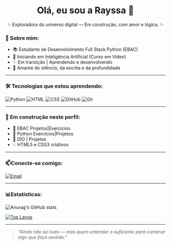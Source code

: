 <h1 align="center">Olá, eu sou a Rayssa 🌙</h1>    
<p align="center">✨ Exploradora do universo digital — Em construção, com amor e lógica. ✨</p>  

### 🌱 Sobre mim:
- 📚 Estudante de Desenvolvimento Full Stack Python (EBAC)
- 🧠 Iniciando em Inteligência Artificial (Curso em Vídeo)
- ✨ Em transição | Aprendendo e desenvolvendo
- 🌊 Amante do silêncio, da escrita e da profundidade 

---

### 🛠️ Tecnologias que estou aprendendo:
![Python](https://img.shields.io/badge/Python-3776AB?style=for-the-badge&logo=python&logoColor=white)
![HTML](https://img.shields.io/badge/HTML5-E34F26?style=for-the-badge&logo=html5&logoColor=white)
![CSS](https://img.shields.io/badge/CSS3-1572B6?style=for-the-badge&logo=css3&logoColor=white)
![GitHub](https://img.shields.io/badge/GitHub-100000?style=for-the-badge&logo=github&logoColor=white)
![Git](https://img.shields.io/badge/Git-F05032?style=for-the-badge&logo=git&logoColor=white)

---

### 💫 Em construção neste perfil:        
- 📁 EBAC Projetos|Exercícios
- 📁 Python Exercícios|Projetos
- 📁 DIO | Projetos
- 💡 HTML5 e CSS3 criativos


---

### 📫Conecte-se comigo:
[![Email](https://img.shields.io/badge/Email-D44638?style=for-the-badge&logo=microsoftoutlook&logoColor=white)](mailto:rayssakelly0@hotmail.com)

---

### 📊Estatísticas:

![Anurag's GitHub stats](https://github-readme-stats.vercel.app/api?username=Raylunaris&show_icons=true&theme=radical)

[![Top Langs](https://github-readme-stats.vercel.app/api/top-langs/?username=Raylunaris&layout=compact&theme=radical)](https://github.com/anuraghazra/github-readme-stats)
  
---

> *“Ainda não sei tudo — mas quero entender o suficiente para construir algo que faça sentido.”*

